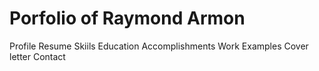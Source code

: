 # Porfolio of Raymond Armon
Profile
Resume
Skiils
Education
Accomplishments
Work Examples
Cover letter
Contact